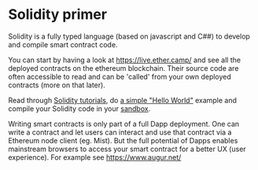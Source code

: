 # Solidity primer

Solidity is a fully typed language (based on javascript and C##) to develop and compile smart contract code.

You can start by having a look at https://live.ether.camp/ and see all the deployed contracts on the ethereum blockchain. Their source code are often accessible to read and can be 'called' from your own deployed contracts (more on that later).

Read through [Solidity tutorials](https://ethereumbuilders.gitbooks.io/guide/content/en/solidity_tutorials.html), do [a simple "Hello World"](https://ethereum.org/greeter) example and compile your Solidity code in your [sandbox](https://nogo10.gitbooks.io/ether-camp-live-studio-primer/content/sandbox_features.html).

Writing smart contracts is only part of a full Dapp deployment. One can write a contract and let users can interact and use that contract via a Ethereum node client (eg. Mist). But the full potential of Dapps enables mainstream browsers to access your smart contract for a better UX (user experience). For example see https://www.augur.net/ 



